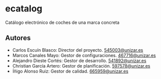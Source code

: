 # ecatalog
Catálogo electrónico de coches de una marca concreta

Autores
--------
- Carlos Escuín Blasco: Director del proyecto. 545003@unizar.es
- Marcos Canales Mayo: Gestor de configuraciones. 467716@unizar.es
- Alejandro Dieste Cortés: Gestor de desarrollo. 541892@unizar.es
- Christian García Artero: Gestor de planificación. 597578@unizar.es
- Íñigo Alonso Ruiz: Gestor de calidad. 665959@unizar.es
